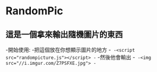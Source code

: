  # RandomPic
 這是一個拿來輸出隨機圖片的東西
-
-開始使用:
-把這個放在你想顯示圖片的地方
-```
-<script src="randompicture.js"></script>
-```
-然後他會輸出
-```
-<img src="//i.imgur.com/Z7PSFXE.jpg">
-```